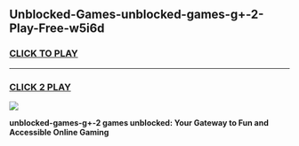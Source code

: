 
## Unblocked-Games-unblocked-games-g+-2-Play-Free-w5i6d
<h3>
<a href="https://premium76.site?title=unblocked-games-g+-2&ref=15A">CLICK TO PLAY</a></h3>
<hr>

<h3>
<a href="https://premium76.site?title=unblocked-games-g+-2&ref=15A">CLICK 2 PLAY</a>
  
</h3>

<a href="https://premium76.site?title=unblocked-games-g+-2&ref=15A"><img src="https://clearcache.store/games.png"></a>


**unblocked-games-g+-2 games unblocked: Your Gateway to Fun and Accessible Online Gaming**
